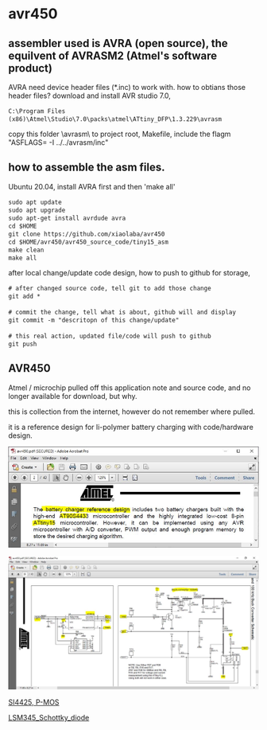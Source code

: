 # avr450

## assembler used is AVRA (open source), the equilvent of AVRASM2 (Atmel's software product)  
AVRA need device header files (*.inc) to work with. how to obtians those header files? download and install AVR studio 7.0,  
```
C:\Program Files (x86)\Atmel\Studio\7.0\packs\atmel\ATtiny_DFP\1.3.229\avrasm  
```
copy this folder \avrasm\ to project root, 
Makefile, include the flagm "ASFLAGS= -I ../../avrasm/inc"

## how to assemble the asm files.
Ubuntu 20.04, install AVRA first and then 'make all' 
```
sudo apt update
sudo apt upgrade
sudo apt-get install avrdude avra
cd $HOME
git clone https://github.com/xiaolaba/avr450
cd $HOME/avr450/avr450_source_code/tiny15_asm
make clean
make all

```  


after local change/update code design, how to push to github for storage,  
```
# after changed source code, tell git to add those change  
git add *

# commit the change, tell what is about, github will and display
git commit -m "descritopn of this change/update"

# this real action, updated file/code will push to github
git push
```


## AVR450 
Atmel / microchip pulled off this application note and source code, and no longer available for download, but why.  

this is collection from the internet, however do not remember where pulled.  

it is a reference design for li-polymer battery charging with code/hardware design.  

![avr450_tiny15.JPG](avr450_tiny15.JPG)  

![tiny_charger.JPG](tiny_charger.JPG)  

[SI4425, P-MOS](SI4425_P-MOS.pdf)  

[LSM345_Schottky_diode](LSM345_MicrosemiCorporation.pdf)
